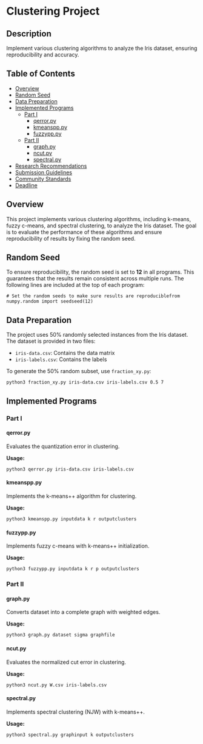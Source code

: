 # Clustering Project

## Description

Implement various clustering algorithms to analyze the Iris dataset, ensuring reproducibility and accuracy.

## Table of Contents

- [Overview](#overview)
- [Random Seed](#random-seed)
- [Data Preparation](#data-preparation)
- [Implemented Programs](#implemented-programs)
  - [Part I](#part-i)
    - [qerror.py](#qerrorpy)
    - [kmeanspp.py](#kmeansppy)
    - [fuzzypp.py](#fuzzyppy)
  - [Part II](#part-ii)
    - [graph.py](#graphpy)
    - [ncut.py](#ncutpy)
    - [spectral.py](#spectralpy)
- [Research Recommendations](#research-recommendations)
- [Submission Guidelines](#submission-guidelines)
- [Community Standards](#community-standards)
- [Deadline](#deadline)

## Overview

This project implements various clustering algorithms, including k-means, fuzzy c-means, and spectral clustering, to analyze the Iris dataset. The goal is to evaluate the performance of these algorithms and ensure reproducibility of results by fixing the random seed.

## Random Seed

To ensure reproducibility, the random seed is set to **12** in all programs. This guarantees that the results remain consistent across multiple runs. The following lines are included at the top of each program:

```
# Set the random seeds to make sure results are reproduciblefrom numpy.random import seedseed(12)
```

## Data Preparation

The project uses 50% randomly selected instances from the Iris dataset. The dataset is provided in two files:

- `iris-data.csv`: Contains the data matrix
- `iris-labels.csv`: Contains the labels

To generate the 50% random subset, use `fraction_xy.py`:

```
python3 fraction_xy.py iris-data.csv iris-labels.csv 0.5 7
```

## Implemented Programs

### Part I

#### qerror.py

Evaluates the quantization error in clustering.

**Usage:**

```
python3 qerror.py iris-data.csv iris-labels.csv
```

#### kmeanspp.py

Implements the k-means++ algorithm for clustering.

**Usage:**

```
python3 kmeanspp.py inputdata k r outputclusters
```

#### fuzzypp.py

Implements fuzzy c-means with k-means++ initialization.

**Usage:**

```
python3 fuzzypp.py inputdata k r p outputclusters
```

### Part II

#### graph.py

Converts dataset into a complete graph with weighted edges.

**Usage:**

```
python3 graph.py dataset sigma graphfile
```

#### ncut.py

Evaluates the normalized cut error in clustering.

**Usage:**

```
python3 ncut.py W.csv iris-labels.csv
```

#### spectral.py

Implements spectral clustering (NJW) with k-means++.

**Usage:**

```
python3 spectral.py graphinput k outputclusters
```

